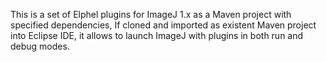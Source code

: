 This is a set of Elphel plugins for ImageJ 1.x as a Maven project with specified
dependencies,
If cloned and imported as existent Maven project into Eclipse IDE, it allows to launch
ImageJ with plugins in both run and debug modes.
